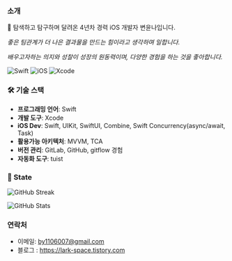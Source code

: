 ### 소개

👀 탐색하고 탐구하며 달려온 4년차 경력 iOS 개발자 변윤나입니다. 

*좋은 팀관계가 더 나은 결과물을 만드는 힘이라고 생각하며 일합니다.*

*배우고자하는 의지와 성찰이 성장의 원동력이며, 다양한 경험을 하는 것을 좋아합니다.*

![Swift](https://img.shields.io/badge/Swift-FA7343?style=for-the-badge&logo=swift&logoColor=white)
![iOS](https://img.shields.io/badge/iOS-000000?style=for-the-badge&logo=apple&logoColor=white)
![Xcode](https://img.shields.io/badge/Xcode-147EFB?style=for-the-badge&logo=Xcode&logoColor=white)


### 🛠️ 기술 스택

- **프로그래밍 언어**: Swift
- **개발 도구**: Xcode
- **iOS Dev**: Swift, UIKit, SwiftUI, Combine, Swift Concurrency(async/await, Task)
- **활용가능 아키텍처**: MVVM, TCA
- **버전 관리**: GitLab, GitHub, gitflow 경험
- **자동화 도구**: tuist

   
### 🔭 State

<!--![Top Langs](https://github-readme-stats.vercel.app/api/top-langs/?username=Qussk&layout=compact&theme=radical&hide_border=true&langs_count=6)-->
![GitHub Streak](https://github-readme-streak-stats.herokuapp.com/?user=Qussk&theme=radical&hide_border=true)
<!--![GitHub Activity Graph](https://github-readme-activity-graph.vercel.app/graph?username=qussk&theme=github)-->
![GitHub Stats](https://github-readme-stats.vercel.app/api?username=qussk&show_icons=true&theme=radical&hide_border=true&show_rank=false)


### 연락처
- 이메일: by1106007@gmail.com
- 블로그 : https://lark-space.tistory.com

